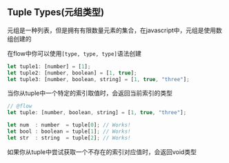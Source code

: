 ## Tuple Types(元组类型)

元组是一种列表，但是拥有有限数量元素的集合，在javascript中，元组是使用数组创建的

在flow中你可以使用`[type, type, type]`语法创建

```javascript
let tuple1: [number] = [1];
let tuple2: [number, boolean] = [1, true];
let tuple3: [number, boolean, string] = [1, true, "three"];
```

当你从tuple中一个特定的索引取值时，会返回当前索引的类型

```javascript
// @flow
let tuple: [number, boolean, string] = [1, true, "three"];

let num  : number  = tuple[0]; // Works!
let bool : boolean = tuple[1]; // Works!
let str  : string  = tuple[2]; // Works!
```

如果你从tuple中尝试获取一个不存在的索引对应值时，会返回void类型
